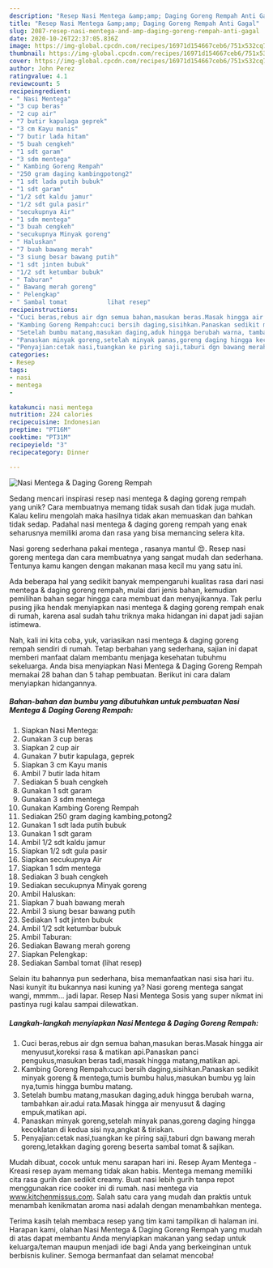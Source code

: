```yaml
---
description: "Resep Nasi Mentega &amp;amp; Daging Goreng Rempah Anti Gagal"
title: "Resep Nasi Mentega &amp;amp; Daging Goreng Rempah Anti Gagal"
slug: 2087-resep-nasi-mentega-and-amp-daging-goreng-rempah-anti-gagal
date: 2020-10-26T22:37:05.836Z
image: https://img-global.cpcdn.com/recipes/16971d154667ceb6/751x532cq70/nasi-mentega-daging-goreng-rempah-foto-resep-utama.jpg
thumbnail: https://img-global.cpcdn.com/recipes/16971d154667ceb6/751x532cq70/nasi-mentega-daging-goreng-rempah-foto-resep-utama.jpg
cover: https://img-global.cpcdn.com/recipes/16971d154667ceb6/751x532cq70/nasi-mentega-daging-goreng-rempah-foto-resep-utama.jpg
author: John Perez
ratingvalue: 4.1
reviewcount: 5
recipeingredient:
- " Nasi Mentega"
- "3 cup beras"
- "2 cup air"
- "7 butir kapulaga geprek"
- "3 cm Kayu manis"
- "7 butir lada hitam"
- "5 buah cengkeh"
- "1 sdt garam"
- "3 sdm mentega"
- " Kambing Goreng Rempah"
- "250 gram daging kambingpotong2"
- "1 sdt lada putih bubuk"
- "1 sdt garam"
- "1/2 sdt kaldu jamur"
- "1/2 sdt gula pasir"
- "secukupnya Air"
- "1 sdm mentega"
- "3 buah cengkeh"
- "secukupnya Minyak goreng"
- " Haluskan"
- "7 buah bawang merah"
- "3 siung besar bawang putih"
- "1 sdt jinten bubuk"
- "1/2 sdt ketumbar bubuk"
- " Taburan"
- " Bawang merah goreng"
- " Pelengkap"
- " Sambal tomat           lihat resep"
recipeinstructions:
- "Cuci beras,rebus air dgn semua bahan,masukan beras.Masak hingga air menyusut,koreksi rasa &amp; matikan api.Panaskan panci pengukus,masukan beras tadi,masak hingga matang,matikan api."
- "Kambing Goreng Rempah:cuci bersih daging,sisihkan.Panaskan sedikit minyak goreng &amp; mentega,tumis bumbu halus,masukan bumbu yg lain nya,tumis hingga bumbu matang."
- "Setelah bumbu matang,masukan daging,aduk hingga berubah warna, tambahkan air.adui rata.Masak hingga air menyusut &amp; daging empuk,matikan api."
- "Panaskan minyak goreng,setelah minyak panas,goreng daging hingga kecoklatan di kedua sisi nya,angkat &amp; tiriskan."
- "Penyajian:cetak nasi,tuangkan ke piring saji,taburi dgn bawang merah goreng,letakkan daging goreng beserta sambal tomat &amp; sajikan."
categories:
- Resep
tags:
- nasi
- mentega
- 

katakunci: nasi mentega  
nutrition: 224 calories
recipecuisine: Indonesian
preptime: "PT16M"
cooktime: "PT31M"
recipeyield: "3"
recipecategory: Dinner

---
```



![Nasi Mentega &amp; Daging Goreng Rempah](https://img-global.cpcdn.com/recipes/16971d154667ceb6/751x532cq70/nasi-mentega-daging-goreng-rempah-foto-resep-utama.jpg)

Sedang mencari inspirasi resep nasi mentega &amp; daging goreng rempah yang unik? Cara membuatnya memang tidak susah dan tidak juga mudah. Kalau keliru mengolah maka hasilnya tidak akan memuaskan dan bahkan tidak sedap. Padahal nasi mentega &amp; daging goreng rempah yang enak seharusnya memiliki aroma dan rasa yang bisa memancing selera kita.

Nasi goreng sederhana pakai mentega , rasanya mantul 😍. Resep nasi goreng mentega dan cara membuatnya yang sangat mudah dan sederhana. Tentunya kamu kangen dengan makanan masa kecil mu yang satu ini.

Ada beberapa hal yang sedikit banyak mempengaruhi kualitas rasa dari nasi mentega &amp; daging goreng rempah, mulai dari jenis bahan, kemudian pemilihan bahan segar hingga cara membuat dan menyajikannya. Tak perlu pusing jika hendak menyiapkan nasi mentega &amp; daging goreng rempah enak di rumah, karena asal sudah tahu triknya maka hidangan ini dapat jadi sajian istimewa.


Nah, kali ini kita coba, yuk, variasikan nasi mentega &amp; daging goreng rempah sendiri di rumah. Tetap berbahan yang sederhana, sajian ini dapat memberi manfaat dalam membantu menjaga kesehatan tubuhmu sekeluarga. Anda bisa menyiapkan Nasi Mentega &amp; Daging Goreng Rempah memakai 28 bahan dan 5 tahap pembuatan. Berikut ini cara dalam menyiapkan hidangannya.

<!--inarticleads1-->

##### Bahan-bahan dan bumbu yang dibutuhkan untuk pembuatan Nasi Mentega &amp; Daging Goreng Rempah:

1. Siapkan  Nasi Mentega:
1. Gunakan 3 cup beras
1. Siapkan 2 cup air
1. Gunakan 7 butir kapulaga, geprek
1. Siapkan 3 cm Kayu manis
1. Ambil 7 butir lada hitam
1. Sediakan 5 buah cengkeh
1. Gunakan 1 sdt garam
1. Gunakan 3 sdm mentega
1. Gunakan  Kambing Goreng Rempah
1. Sediakan 250 gram daging kambing,potong2
1. Gunakan 1 sdt lada putih bubuk
1. Gunakan 1 sdt garam
1. Ambil 1/2 sdt kaldu jamur
1. Siapkan 1/2 sdt gula pasir
1. Siapkan secukupnya Air
1. Siapkan 1 sdm mentega
1. Sediakan 3 buah cengkeh
1. Sediakan secukupnya Minyak goreng
1. Ambil  Haluskan:
1. Siapkan 7 buah bawang merah
1. Ambil 3 siung besar bawang putih
1. Sediakan 1 sdt jinten bubuk
1. Ambil 1/2 sdt ketumbar bubuk
1. Ambil  Taburan:
1. Sediakan  Bawang merah goreng
1. Siapkan  Pelengkap:
1. Sediakan  Sambal tomat           (lihat resep)


Selain itu bahannya pun sederhana, bisa memanfaatkan nasi sisa hari itu. Nasi kunyit itu bukannya nasi kuning ya? Nasi goreng mentega sangat wangi, mmmm… jadi lapar. Resep Nasi Mentega Sosis yang super nikmat ini pastinya rugi kalau sampai dilewatkan. 

<!--inarticleads2-->

##### Langkah-langkah menyiapkan Nasi Mentega &amp; Daging Goreng Rempah:

1. Cuci beras,rebus air dgn semua bahan,masukan beras.Masak hingga air menyusut,koreksi rasa &amp; matikan api.Panaskan panci pengukus,masukan beras tadi,masak hingga matang,matikan api.
1. Kambing Goreng Rempah:cuci bersih daging,sisihkan.Panaskan sedikit minyak goreng &amp; mentega,tumis bumbu halus,masukan bumbu yg lain nya,tumis hingga bumbu matang.
1. Setelah bumbu matang,masukan daging,aduk hingga berubah warna, tambahkan air.adui rata.Masak hingga air menyusut &amp; daging empuk,matikan api.
1. Panaskan minyak goreng,setelah minyak panas,goreng daging hingga kecoklatan di kedua sisi nya,angkat &amp; tiriskan.
1. Penyajian:cetak nasi,tuangkan ke piring saji,taburi dgn bawang merah goreng,letakkan daging goreng beserta sambal tomat &amp; sajikan.


Mudah dibuat, cocok untuk menu sarapan hari ini. Resep Ayam Mentega - Kreasi resep ayam memang tidak akan habis. Mentega memang memiliki cita rasa gurih dan sedikit creamy. Buat nasi lebih gurih tanpa repot menggunakan rice cooker ini di rumah. nasi mentega via www.kitchenmissus.com. Salah satu cara yang mudah dan praktis untuk menambah kenikmatan aroma nasi adalah dengan menambahkan mentega. 

Terima kasih telah membaca resep yang tim kami tampilkan di halaman ini. Harapan kami, olahan Nasi Mentega &amp; Daging Goreng Rempah yang mudah di atas dapat membantu Anda menyiapkan makanan yang sedap untuk keluarga/teman maupun menjadi ide bagi Anda yang berkeinginan untuk berbisnis kuliner. Semoga bermanfaat dan selamat mencoba!
